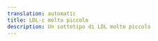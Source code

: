```yaml
---
translation: automatic
title: LDL-c molto piccolo
description: Un sottotipo di LDL molto piccolo
---
```

